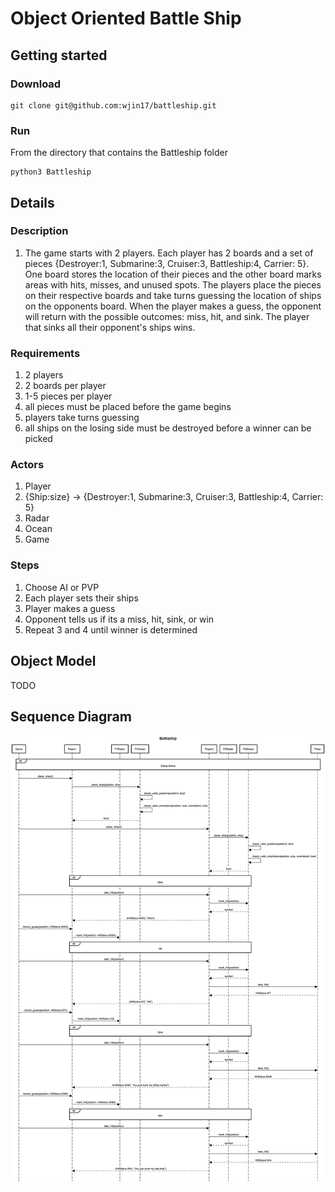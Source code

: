 # Object Oriented Battle Ship

## Getting started

### Download

```
git clone git@github.com:wjin17/battleship.git
```

### Run

From the directory that contains the Battleship folder

```
python3 Battleship
```

## Details

### Description

1. The game starts with 2 players. Each player has 2 boards and a set of pieces {Destroyer:1, Submarine:3, Cruiser:3, Battleship:4, Carrier: 5}. One board stores the location of their pieces and the other board marks areas with hits, misses, and unused spots. The players place the pieces on their respective boards and take turns guessing the location of ships on the opponents board. When the player makes a guess, the opponent will return with the possible outcomes: miss, hit, and sink. The player that sinks all their opponent's ships wins.

### Requirements

1. 2 players
2. 2 boards per player
3. 1-5 pieces per player
4. all pieces must be placed before the game begins
5. players take turns guessing
6. all ships on the losing side must be destroyed before a winner can be picked

### Actors

1. Player
2. {Ship:size} -> {Destroyer:1, Submarine:3, Cruiser:3, Battleship:4, Carrier: 5}
3. Radar
4. Ocean
5. Game

### Steps

1. Choose AI or PVP
2. Each player sets their ships
3. Player makes a guess
4. Opponent tells us if its a miss, hit, sink, or win
5. Repeat 3 and 4 until winner is determined

## Object Model

TODO

<!-- ![Battleship Object Model](./assets/object_model.png) -->

## Sequence Diagram

![Battleship Sequence Diagram](./assets/sequence_diagram.png)

